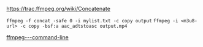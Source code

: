 https://trac.ffmpeg.org/wiki/Concatenate

`ffmpeg -f concat -safe 0 -i mylist.txt -c copy output`
`ffmpeg -i <m3u8-url> -c copy -bsf:a aac_adtstoasc output.mp4`

[ffmpeg---command-line](https://github.com/leandromoreira/ffmpeg-libav-tutorial#ffmpeg---command-line)
